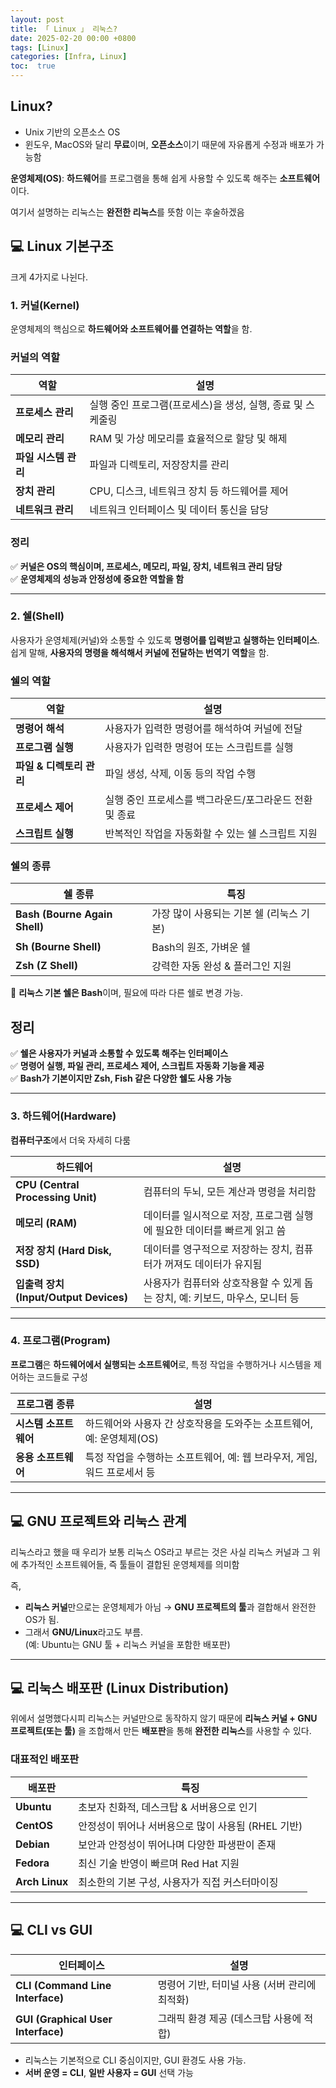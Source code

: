 ```yaml
---
layout: post
title: 「 Linux 」 리눅스?
date: 2025-02-20 00:00 +0800
tags: [Linux]
categories: [Infra, Linux]
toc:  true
---
```


## Linux?
<!--more-->

- Unix 기반의 오픈소스 OS
- 윈도우, MacOS와 달리 **무료**이며, **오픈소스**이기 때문에 자유롭게 수정과 배포가 가능함

**운영체제(OS)**: **하드웨어**를 프로그램을 통해 쉽게 사용할 수 있도록 해주는 **소프트웨어**이다.

여기서 설명하는 리눅스는 **완전한 리눅스**를 뜻함 이는 후술하겠음
## 💻 Linux 기본구조
크게 4가지로 나뉜다.

### 1. 커널(Kernel)
운영체제의 핵심으로 **하드웨어와 소프트웨어를 연결하는 역할**을 함.



###  커널의 역할

| 역할 | 설명 |
|------|------|
| **프로세스 관리** | 실행 중인 프로그램(프로세스)을 생성, 실행, 종료 및 스케줄링 |
| **메모리 관리** | RAM 및 가상 메모리를 효율적으로 할당 및 해제 |
| **파일 시스템 관리** | 파일과 디렉토리, 저장장치를 관리 |
| **장치 관리** | CPU, 디스크, 네트워크 장치 등 하드웨어를 제어 |
| **네트워크 관리** | 네트워크 인터페이스 및 데이터 통신을 담당 |



###   정리
✅ **커널은 OS의 핵심이며, 프로세스, 메모리, 파일, 장치, 네트워크 관리 담당**  
✅ **운영체제의 성능과 안정성에 중요한 역할을 함**


---
### 2. 쉘(Shell)
사용자가 운영체제(커널)와 소통할 수 있도록 **명령어를 입력받고 실행하는 인터페이스**.  
쉽게 말해, **사용자의 명령을 해석해서 커널에 전달하는 번역기 역할**을 함.



### 쉘의 역할

| 역할 | 설명 |
|------|------|
| **명령어 해석** | 사용자가 입력한 명령어를 해석하여 커널에 전달 |
| **프로그램 실행** | 사용자가 입력한 명령어 또는 스크립트를 실행 |
| **파일 & 디렉토리 관리** | 파일 생성, 삭제, 이동 등의 작업 수행 |
| **프로세스 제어** | 실행 중인 프로세스를 백그라운드/포그라운드 전환 및 종료 |
| **스크립트 실행** | 반복적인 작업을 자동화할 수 있는 쉘 스크립트 지원 |



### 쉘의 종류

| 쉘 종류 | 특징 |
|---------|------------------|
| **Bash (Bourne Again Shell)** | 가장 많이 사용되는 기본 쉘 (리눅스 기본) |
| **Sh (Bourne Shell)** | Bash의 원조, 가벼운 쉘 |
| **Zsh (Z Shell)** | 강력한 자동 완성 & 플러그인 지원 |


📌 **리눅스 기본 쉘은 Bash**이며, 필요에 따라 다른 쉘로 변경 가능.



##  정리
✅ **쉘은 사용자가 커널과 소통할 수 있도록 해주는 인터페이스**  
✅ **명령어 실행, 파일 관리, 프로세스 제어, 스크립트 자동화 기능을 제공**  
✅ **Bash가 기본이지만 Zsh, Fish 같은 다양한 쉘도 사용 가능**

---

### 3. 하드웨어(Hardware)

**컴퓨터구조**에서 더욱 자세히 다룸 

| 하드웨어       | 설명                                           |
|----------------|------------------------------------------------|
| **CPU (Central Processing Unit)** | 컴퓨터의 두뇌, 모든 계산과 명령을 처리함         |
| **메모리 (RAM)**              | 데이터를 일시적으로 저장, 프로그램 실행에 필요한 데이터를 빠르게 읽고 씀 |
| **저장 장치 (Hard Disk, SSD)** | 데이터를 영구적으로 저장하는 장치, 컴퓨터가 꺼져도 데이터가 유지됨 |
| **입출력 장치 (Input/Output Devices)** | 사용자가 컴퓨터와 상호작용할 수 있게 돕는 장치, 예: 키보드, 마우스, 모니터 등 |

---

### 4. 프로그램(Program)

**프로그램**은 **하드웨어에서 실행되는 소프트웨어**로, 특정 작업을 수행하거나 시스템을 제어하는 코드들로 구성

| 프로그램 종류       | 설명                                             |
|---------------------|--------------------------------------------------|
| **시스템 소프트웨어**   | 하드웨어와 사용자 간 상호작용을 도와주는 소프트웨어, 예: 운영체제(OS) |
| **응용 소프트웨어**     | 특정 작업을 수행하는 소프트웨어, 예: 웹 브라우저, 게임, 워드 프로세서 등 |

---
## 💻 GNU 프로젝트와 리눅스 관계
리눅스라고 했을 때 우리가 보통 리눅스 OS라고 부르는 것은 사실 리눅스 커널과 그 위에 추가적인 소프트웨어들, 즉 툴들이 결합된 운영체제를 의미함

즉,
- **리눅스 커널**만으로는 운영체제가 아님 → **GNU 프로젝트의 툴**과 결합해서 완전한 OS가 됨.
- 그래서 **GNU/Linux**라고도 부름.  
  (예: Ubuntu는 GNU 툴 + 리눅스 커널을 포함한 배포판)
---
##  💻 리눅스 배포판 (Linux Distribution)
위에서 설명했다시피 리눅스는 커널만으로 동작하지 않기 때문에 
**리눅스 커널 + GNU 프로젝트(또는 툴)** 을 조합해서 만든 **배포판**을 통해 **완전한 리눅스**를 사용할 수 있다.


### 대표적인 배포판  
| 배포판  | 특징 |
|---------|----------------|
| **Ubuntu**  | 초보자 친화적, 데스크탑 & 서버용으로 인기 |
| **CentOS**  | 안정성이 뛰어나 서버용으로 많이 사용됨 (RHEL 기반) |
| **Debian**  | 보안과 안정성이 뛰어나며 다양한 파생판이 존재 |
| **Fedora**  | 최신 기술 반영이 빠르며 Red Hat 지원 |
| **Arch Linux**  | 최소한의 기본 구성, 사용자가 직접 커스터마이징 |
--- 

## 💻 CLI vs GUI
| 인터페이스 | 설명 |
|------------|--------------------------------------------------|
| **CLI (Command Line Interface)** | 명령어 기반, 터미널 사용 (서버 관리에 최적화) |
| **GUI (Graphical User Interface)** | 그래픽 환경 제공 (데스크탑 사용에 적합) |
- 리눅스는 기본적으로 CLI 중심이지만, GUI 환경도 사용 가능.  
- **서버 운영 = CLI**, **일반 사용자 = GUI** 선택 가능


